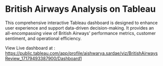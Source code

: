 # British Airways Analysis on Tableau  

This comprehensive interactive Tableau dashboard is designed to enhance user experience and support data-driven decision-making. It provides an all-encompassing view of British Airways' performance metrics, customer sentiment, and operational efficiency.

View Live dashboard at : https://public.tableau.com/app/profile/aishwarya.sardae/viz/BritishAirwaysReview_17179493387900/Dashboard1


